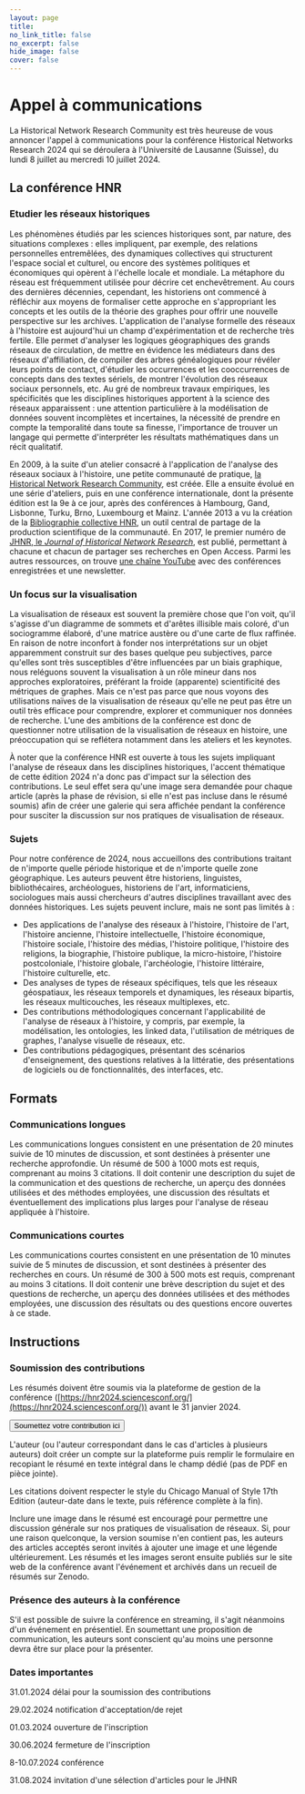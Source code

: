 ```yaml
---
layout: page
title: 
no_link_title: false 
no_excerpt: false 
hide_image: false
cover: false
---
```


# Appel à communications

La Historical Network Research Community est très heureuse de vous annoncer l'appel à communications pour la conférence Historical Networks Research 2024 qui se déroulera à l'Université de Lausanne (Suisse), du lundi 8 juillet au mercredi 10 juillet 2024. 

## La conférence HNR
### Etudier les réseaux historiques
Les phénomènes étudiés par les sciences historiques sont, par nature, des situations complexes : elles impliquent, par exemple, des relations personnelles entremêlées, des dynamiques collectives qui structurent l'espace social et culturel, ou encore des systèmes politiques et économiques qui opèrent à l'échelle locale et mondiale. La métaphore du réseau est fréquemment utilisée pour décrire cet enchevêtrement. Au cours des dernières décennies, cependant, les historiens ont commencé à réfléchir aux moyens de formaliser cette approche en s'appropriant les concepts et les outils de la théorie des graphes pour offrir une nouvelle perspective sur les archives. L'application de l'analyse formelle des réseaux à l'histoire est aujourd'hui un champ d'expérimentation et de recherche très fertile. Elle permet d'analyser les logiques géographiques des grands réseaux de circulation, de mettre en évidence les médiateurs dans des réseaux d'affiliation, de compiler des arbres généalogiques pour révéler leurs points de contact, d'étudier les occurrences et les cooccurrences de concepts dans des textes sériels, de montrer l'évolution des réseaux sociaux personnels, etc. Au gré de nombreux travaux empiriques, les spécificités que les disciplines historiques apportent à la science des réseaux apparaissent : une attention particulière à la modélisation de données souvent incomplètes et incertaines, la nécessité de prendre en compte la temporalité dans toute sa finesse, l'importance de trouver un langage qui permette d'interpréter les résultats mathématiques dans un récit qualitatif. 

En 2009, à la suite d'un atelier consacré à l'application de l'analyse des réseaux sociaux à l'histoire, une petite communauté de pratique, [la Historical Network Research Community](http://www.historicalnetworkresearch.org), est créée. Elle a ensuite évolué en une série d'ateliers, puis en une conférence internationale, dont la présente édition est la 9e à ce jour, après des conférences à Hambourg, Gand, Lisbonne, Turku, Brno, Luxembourg et Mainz. L'année 2013 a vu la création de la [Bibliographie collective HNR](https://www.zotero.org/groups/209983/historical_network_research), un outil central de partage de la production scientifique de la communauté. En 2017, le premier numéro de [JHNR, le *Journal of Historical Network Research*](https://jhnr.uni.lu/), est publié, permettant à chacune et chacun de partager ses recherches en Open Access. Parmi les autres ressources, on trouve [une chaîne YouTube](https://www.youtube.com/channel/UC2QFG7uIVxkFQ3xZbohKl-Q) avec des conférences enregistrées et une newsletter.

### Un focus sur la visualisation

La visualisation de réseaux est souvent la première chose que l'on voit, qu'il s'agisse d'un diagramme de sommets et d'arêtes illisible mais coloré, d'un sociogramme élaboré, d'une matrice austère ou d'une carte de flux raffinée. En raison de notre inconfort à fonder nos interprétations sur un objet apparemment construit sur des bases quelque peu subjectives, parce qu'elles sont très susceptibles d'être influencées par un biais graphique, nous reléguons souvent la visualisation à un rôle mineur dans nos approches exploratoires, préférant la froide (apparente) scientificité des métriques de graphes. Mais ce n'est pas parce que nous voyons des utilisations naïves de la visualisation de réseaux qu'elle ne peut pas être un outil très efficace pour comprendre, explorer et communiquer nos données de recherche. L'une des ambitions de la conférence est donc de questionner notre utilisation de la visualisation de réseaux en histoire, une préoccupation qui se reflétera notamment dans les ateliers et les keynotes.

À noter que la conférence HNR est ouverte à tous les sujets impliquant l'analyse de réseaux dans les disciplines historiques, l'accent thématique de cette édition 2024 n'a donc pas d'impact sur la sélection des contributions. Le seul effet sera qu'une image sera demandée pour chaque article (après la phase de révision, si elle n'est pas incluse dans le résumé soumis) afin de créer une galerie qui sera affichée pendant la conférence pour susciter la discussion sur nos pratiques de visualisation de réseaux.

### Sujets
Pour notre conférence de 2024, nous accueillons des contributions traitant de n'importe quelle période historique et de n'importe quelle zone géographique. Les auteurs peuvent être historiens, linguistes, bibliothécaires, archéologues, historiens de l'art, informaticiens, sociologues mais aussi chercheurs d'autres disciplines travaillant avec des données historiques. Les sujets peuvent inclure, mais ne sont pas limités à : 
* Des applications de l'analyse des réseaux à l'histoire, l'histoire de l'art, l'histoire ancienne, l'histoire intellectuelle, l'histoire économique, l'histoire sociale, l'histoire des médias, l'histoire politique, l'histoire des religions, la biographie, l'histoire publique, la micro-histoire, l'histoire postcoloniale, l'histoire globale, l'archéologie, l'histoire littéraire, l'histoire culturelle, etc.
* Des analyses de types de réseaux spécifiques, tels que les réseaux géospatiaux, les réseaux temporels et dynamiques, les réseaux bipartis, les réseaux multicouches, les réseaux multiplexes, etc.
* Des contributions méthodologiques concernant l'applicabilité de l'analyse de réseaux à l'histoire, y compris, par exemple, la modélisation, les ontologies, les linked data, l'utilisation de métriques de graphes, l'analyse visuelle de réseaux, etc.
* Des contributions pédagogiques, présentant des scénarios d'enseignement, des questions relatives à la littératie, des présentations de logiciels ou de fonctionnalités, des interfaces, etc.

## Formats
### Communications longues
Les communications longues consistent en une présentation de 20 minutes suivie de 10 minutes de discussion, et sont destinées à présenter une recherche approfondie. Un résumé de 500 à 1000 mots est requis, comprenant au moins 3 citations. Il doit contenir une description du sujet de la communication et des questions de recherche, un aperçu des données utilisées et des méthodes employées, une discussion des résultats et éventuellement des implications plus larges pour l'analyse de réseau appliquée à l'histoire.
### Communications courtes
Les communications courtes consistent en une présentation de 10 minutes suivie de 5 minutes de discussion, et sont destinées à présenter des recherches en cours. Un résumé de 300 à 500 mots est requis, comprenant au moins 3 citations. Il doit contenir une brève description du sujet et des questions de recherche, un aperçu des données utilisées et des méthodes employées, une discussion des résultats ou des questions encore ouvertes à ce stade.

## Instructions
### Soumission des contributions
Les résumés doivent être soumis via la plateforme de gestion de la conférence ([https://hnr2024.sciencesconf.org/](https://hnr2024.sciencesconf.org/)) avant le 31 janvier 2024. 

<button class="button button1" onclick="window.location.href='https://hnr2024.sciencesconf.org/';">Soumettez votre contribution ici</button>

L'auteur (ou l'auteur correspondant dans le cas d'articles à plusieurs auteurs) doit créer un compte sur la plateforme puis remplir le formulaire en recopiant le résumé en texte intégral dans le champ dédié (pas de PDF en pièce jointe). 

Les citations doivent respecter le style du Chicago Manual of Style 17th Edition (auteur-date dans le texte, puis référence complète à la fin). 

Inclure une image dans le résumé est encouragé pour permettre une discussion générale sur nos pratiques de visualisation de réseaux. Si, pour une raison quelconque, la version soumise n'en contient pas, les auteurs des articles acceptés seront invités à ajouter une image et une légende ultérieurement. Les résumés et les images seront ensuite publiés sur le site web de la conférence avant l'événement et archivés dans un recueil de résumés sur Zenodo.

### Présence des auteurs à la conférence
S'il est possible de suivre la conférence en streaming, il s'agit néanmoins d'un événement en présentiel. En soumettant une proposition de communication, les auteurs sont conscient qu'au moins une personne devra être sur place pour la présenter.

### Dates importantes
31.01.2024 délai pour la soumission des contributions

29.02.2024 notification d'acceptation/de rejet

01.03.2024 ouverture de l'inscription

30.06.2024 fermeture de l'inscription

8-10.07.2024 conférence

31.08.2024 invitation d'une sélection d'articles pour le JHNR


